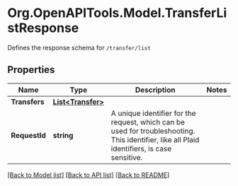 # Org.OpenAPITools.Model.TransferListResponse
Defines the response schema for `/transfer/list`

## Properties

Name | Type | Description | Notes
------------ | ------------- | ------------- | -------------
**Transfers** | [**List&lt;Transfer&gt;**](Transfer.md) |  | 
**RequestId** | **string** | A unique identifier for the request, which can be used for troubleshooting. This identifier, like all Plaid identifiers, is case sensitive. | 

[[Back to Model list]](../README.md#documentation-for-models) [[Back to API list]](../README.md#documentation-for-api-endpoints) [[Back to README]](../README.md)

